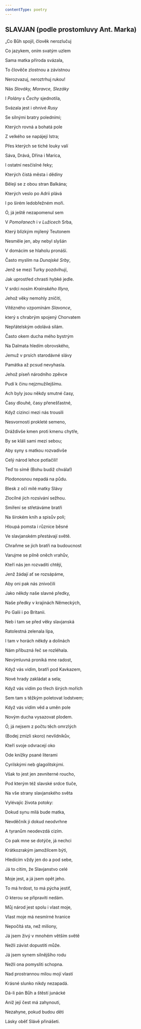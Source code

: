 ```yaml
---
contentType: poetry
---
```


<section>

## SLAVJAN (podle prostomluvy Ant. Marka) 

„Co Bůh spojil, člověk nerozlučuj 

Co jazykem, oním svatým uzlem 

Sama matka příroda svázala, 

To člověče zlostnou a závistnou 

Nerozvazuj, neroztrhuj rukou! 

Nás _Slováky, Moravce, Slezáky_ 

I _Polány_ s _Čechy_ sjednotila, 

Svázala jest i ohnivé _Rusy_ 

Se silnými bratry poledními; 

Kterých rovná a bohatá pole 

Z velkého se napájejí Istra; 

Přes kterých se tiché louky valí 

Sáva, Drává, Dřina i Marica, 

I ostatní nesčíslné řeky; 

Kterých čistá města i dědiny 

Běleji se z obou stran Balkána; 

Kterých veslo po Adrii plává 

I po širém ledobřežném moři. 

Ó, já ještě nezapomenul sem 

V _Pomořanech_ i v _Lužicech_ Srba, 

Který blízkým mýlený Teutonem 

Nesměle jen, aby nebyl slyšán 

V domácím se hlaholu pronáší. 

Často myslím na _Dunajské Srby_, 

Jenž se mezi Turky pozdvihují, 

Jak uprostřed chrasti hybké jedle. 

V srdci nosím _Krainského Illyra_, 

Jehož věky nemohly zničiti, 

Vítězného vzpomínám _Slavonce_, 

který s chrabrým spojený Chorvatem 

Nepřátelským odolává silám. 

Často okem ducha mého bystrým 

Na Dalmata hledím obrovského, 

Jemuž v prsích starodávné slávy 

Památka až pcsud nevyhasla. 

Jehož píseň národního zpěvce 

Pudí k činu nejzmužilejšímu. 

Ach byly jsou někdy smutné časy, 

Časy dlouhé, časy přenešťastné, 

Když cizinci mezi nás trousili 

Nesvornosti prokleté semeno, 

Dráždivše kmen proti kmenu chytře, 

By se kláli sami mezi sebou; 

Aby syny s matkou rozvadivše 

Celý národ lehce potlačili!  

Teď to símě (Bohu budiž chvála!) 

Plodonosnou nepadá na půdu. 

Blesk z očí milé matky Slávy 

Zlocílné jich rozsívání sežhou. 

Smíření se střetáváme bratři 

Na širokém knih a spisův poli; 

Hloupá pomsta i různice běsné 

Ve slavjanském přestávají světě. 

Chraňme se jich bratři na budoucnost 

Varujme se pilně oněch vrahův, 

Kteří nás jen rozvaditi chtějí, 

Jenž žádají ať se rozsápáme, 

Aby oni pak nás znivočili 

Jako někdy naše slavné předky, 

Naše předky v krajinách Německých, 

Po Galii i po Britanii. 

Neb i tam se před věky slavjanská 

Ratolestná zelenala lípa, 

I tam v horách někdy a dolinách 

Nám příbuzná řeč se rozléhala. 

Nevýmluvná proniká mne radost, 

Když vás vidím, bratři pod Kavkazem, 

Nové hrady zakládat a sela; 

Když vás vidím po třech širých mořích 

Sem tam s těžkým poletovat lodstvem; 

Když vás vidím věd a uměn pole 

Novým ducha vysazovat plodem. 

Ó, já nejsem z počtu těch omrzlých 

(Bodej zmizli skoro) nevlídníkův, 

Kteří svoje odvracejí oko 

Ode knížky psané literami 

Cyrilskými neb glagolitskými. 

Však to jest jen zevniterné roucho, 

Pod kterým též slavské srdce tluče, 

Na vše strany slavjanského světa 

Vylévajíc života potoky: 

Dokud synu milá bude matka, 

Nevděčník ji dokud neodvrhne 

A tyranům neodevzdá cizím. 

Co pak mne se dotýče, já nechci 

Krátkozrakým jamožilcem býti, 

Hledícím vždy jen do a pod sebe, 

Já to cítím, že Slavjanstvo celé 

Moje jest, a já jsem opět jeho. 

To má hrdost, to má pýcha jestiť, 

O kterou se připraviti nedám. 

Můj národ jest spolu i vlast moje, 

Vlast moje má nesmírné hranice 

Nepočítá sta, než miliony, 

Já jsem živý v mnohém větším světě 

Nežli závist dopustiti může. 

Já jsem synem silnějšího rodu 

Nežli ona pomysliti schopna. 

Nad prostrannou milou mojí vlastí 

Krásné slunko nikdy nezapadá. 

Dá-li pán Bůh a štěstí junácké 

Aniž její čest má zahynouti, 

Nezahyne, pokud budou děti 

Lásky oběť Slávě přinášeti.

</section>
